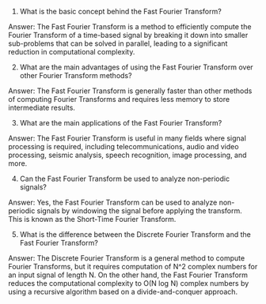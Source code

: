 

1. What is the basic concept behind the Fast Fourier Transform?

Answer: The Fast Fourier Transform is a method to efficiently compute the Fourier Transform of a time-based signal by breaking it down into smaller sub-problems that can be solved in parallel, leading to a significant reduction in computational complexity.

2. What are the main advantages of using the Fast Fourier Transform over other Fourier Transform methods?

Answer: The Fast Fourier Transform is generally faster than other methods of computing Fourier Transforms and requires less memory to store intermediate results.

3. What are the main applications of the Fast Fourier Transform?

Answer: The Fast Fourier Transform is useful in many fields where signal processing is required, including telecommunications, audio and video processing, seismic analysis, speech recognition, image processing, and more.

4. Can the Fast Fourier Transform be used to analyze non-periodic signals?

Answer: Yes, the Fast Fourier Transform can be used to analyze non-periodic signals by windowing the signal before applying the transform. This is known as the Short-Time Fourier Transform.

5. What is the difference between the Discrete Fourier Transform and the Fast Fourier Transform?

Answer: The Discrete Fourier Transform is a general method to compute Fourier Transforms, but it requires computation of N^2 complex numbers for an input signal of length N. On the other hand, the Fast Fourier Transform reduces the computational complexity to O(N log N) complex numbers by using a recursive algorithm based on a divide-and-conquer approach.